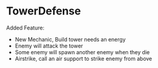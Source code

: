 # TowerDefense

Added Feature:
- New Mechanic, Build tower needs an energy
- Enemy will attack the tower
- Some enemy will spawn another enemy when they die
- Airstrike, call an air support to strike enemy from above
